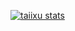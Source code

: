 [![taiixu stats](https://github-readme-stats.vercel.app/api?username=taiixu)](https://github.com/anuraghazra/github-readme-stats)